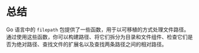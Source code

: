 # 总结

Go 语言中的 `filepath` 包提供了一些函数，用于以可移植的方式处理文件路径。通过使用这些函数，你可以构建路径、将它们拆分为目录和文件组件、检查它们是否为绝对路径、查找文件的扩展名以及查找两条路径之间的相对路径。
